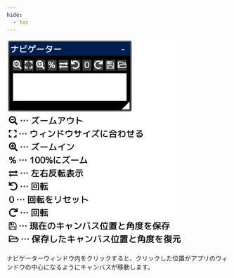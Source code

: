 ```yaml
---
hide:
  - toc
---
```


<!-- https://steamcommunity.com/sharedfiles/filedetails/?id=2954719872 -->

![navigator_window](./image/navigator_window.png)

ナビゲーターウィンドウ内をクリックすると、クリックした位置がアプリのウィンドウの中心になるようにキャンバスが移動します。
